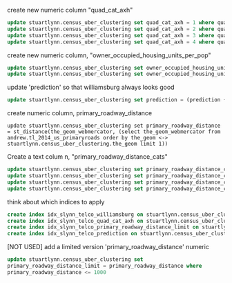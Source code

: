 


create new numeric column "quad_cat_axh"

```sql
update stuartlynn.census_uber_clustering set quad_cat_axh = 1 where quad_cat = 1;
update stuartlynn.census_uber_clustering set quad_cat_axh = 2 where quad_cat is null;
update stuartlynn.census_uber_clustering set quad_cat_axh = 3 where quads = 'HL';
update stuartlynn.census_uber_clustering set quad_cat_axh = 4 where quads = 'HH'
```

create new numeric column, "owner_occupied_housing_units_per_pop"

```sql
update stuartlynn.census_uber_clustering set owner_occupied_housing_units_per_pop = 0 where total_pop = 0;
update stuartlynn.census_uber_clustering set owner_occupied_housing_units_per_pop = owner_occupied_housing_units::numeric / total_pop where total_pop > 0
```

update 'prediction' so that williamsburg always looks good

```sql
update stuartlynn.census_uber_clustering set prediction = (prediction + 1.0)/2.0 where williamsburg = true
```

create numeric column, primary_roadway_distance

```
update stuartlynn.census_uber_clustering set primary_roadway_distance = st_distance(the_geom_webmercator, (select the_geom_webmercator from andrew.tl_2014_us_primaryroads order by the_geom <-> stuartlynn.census_uber_clustering.the_geom limit 1))
```


Create a text colum n, "primary_roadway_distance_cats"

```sql
update stuartlynn.census_uber_clustering set primary_roadway_distance_cats = '1000 meters away' where primary_roadway_distance<=1000;
update stuartlynn.census_uber_clustering set primary_roadway_distance_cats = '100 meters away' where primary_roadway_distance<=100;
update stuartlynn.census_uber_clustering set primary_roadway_distance_cats = '0 meters away' where primary_roadway_distance<=1;
update stuartlynn.census_uber_clustering set primary_roadway_distance_cats = 'N/A' where primary_roadway_distance>1000;
```

think about which indices to apply

```sql
create index idx_slynn_telco_williamsburg on stuartlynn.census_uber_clustering (williamsburg);
create index idx_slynn_telco_quad_cat_axh on stuartlynn.census_uber_clustering (quad_cat_axh);
create index idx_slynn_telco_primary_roadway_distance_limit on stuartlynn.census_uber_clustering (primary_roadway_distance_limit);
create index idx_slynn_telco_prediction on stuartlynn.census_uber_clustering (prediction)

```


[NOT USED] add a limited version 'primary_roadway_distance' numeric

```sql
update stuartlynn.census_uber_clustering set
primary_roadway_distance_limit = primary_roadway_distance where
primary_roadway_distance <= 1000
```
